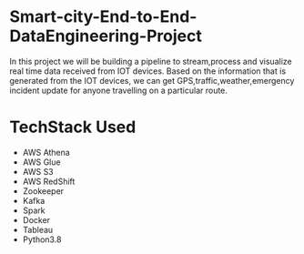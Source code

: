 # Smart-city-End-to-End-DataEngineering-Project
In this project we will be building a pipeline to stream,process and visualize real time data received from IOT devices.
Based on the information that is generated from the IOT devices, we can get GPS,traffic,weather,emergency incident update for anyone travelling on a particular route.

# TechStack Used
 - AWS Athena
 - AWS Glue
 - AWS S3
 - AWS RedShift
 - Zookeeper
 - Kafka
 - Spark
 - Docker
 - Tableau
 - Python3.8
